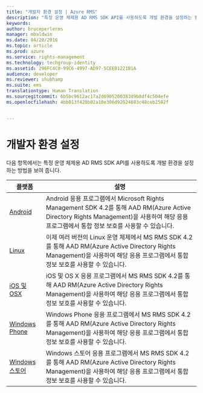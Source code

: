 ```yaml
---
title: "개발자 환경 설정 | Azure RMS"
description: "특정 운영 체제용 AD RMS SDK API를 사용하도록 개발 환경을 설정하는 방법을 보여 줍니다."
keywords: 
author: bruceperlerms
manager: mbaldwin
ms.date: 04/28/2016
ms.topic: article
ms.prod: azure
ms.service: rights-management
ms.technology: techgroup-identity
ms.assetid: 296FC4C0-99C6-4997-AD97-5CEE01221B1A
audience: developer
ms.reviewer: shubhamp
ms.suite: ems
translationtype: Human Translation
ms.sourcegitcommit: 6b5bc9612ac17a2d6905200383d9b8df4c504efe
ms.openlocfilehash: 4bb013f420b02a10e306d92624683c48ceb2582f


---
```


# 개발자 환경 설정

다음 항목에서는 특정 운영 체제용 AD RMS SDK API를 사용하도록 개발 환경을 설정하는 방법을 보여 줍니다.

|플랫폼 | 설명|
|------|------------|
|[Android](android-sdk.md)| Android 응용 프로그램에서 Microsoft Rights Management SDK 4.2를 통해 AAD RM(Azure Active Directory Rights Management)을 사용하여 해당 응용 프로그램에서 통합 정보 보호를 사용할 수 있습니다.|
|[Linux](linux-setup.md)|이제 여러 버전의 Linux 운영 체제에서 MS RMS SDK 4.2를 통해 AAD RM(Azure Active Directory Rights Management)을 사용하여 해당 응용 프로그램에서 통합 정보 보호를 사용할 수 있습니다.|
|[iOS 및 OSX](ios-sdk.md)|iOS 및 OS X 응용 프로그램에서 MS RMS SDK 4.2를 통해 AAD RM(Azure Active Directory Rights Management)을 사용하여 해당 응용 프로그램에서 통합 정보 보호를 사용할 수 있습니다.|
|[Windows Phone](windows-phone-apps.md)|Windows Phone 응용 프로그램에서 MS RMS SDK 4.2를 통해 AAD RM(Azure Active Directory Rights Management)을 사용하여 해당 응용 프로그램에서 통합 정보 보호를 사용할 수 있습니다.|
|[Windows 스토어](winrt-sdk.md)|Windows 스토어 응용 프로그램에서 MS RMS SDK 4.2를 통해 AAD RM(Azure Active Directory Rights Management)을 사용하여 해당 응용 프로그램에서 통합 정보 보호를 사용할 수 있습니다.|

 

 

 



<!--HONumber=Jun16_HO4-->



